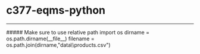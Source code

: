 # c377-eqms-python

<hr>
##### Make sure to use relative path
    import os 
    dirname = os.path.dirname(__file__) 
    filename = os.path.join(dirname,"data\\products.csv")
